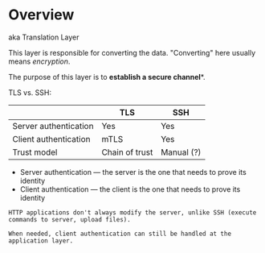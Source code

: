 # Overview

aka Translation Layer

This layer is responsible for converting the data. "Converting" here usually means _encryption_.

The purpose of this layer is to **establish a secure channel***.

TLS vs. SSH:

|   | TLS | SSH |
| - | --- | --- |
| Server authentication | Yes | Yes |
| Client authentication | mTLS | Yes |
| Trust model | Chain of trust | Manual (?) |

* Server authentication — the server is the one that needs to prove its identity
* Client authentication — the client is the one that needs to prove its identity

~~~admonish question title="Why no client authentication at TLS?"
HTTP applications don't always modify the server, unlike SSH (execute commands to server, upload files).

When needed, client authentication can still be handled at the application layer.
~~~
